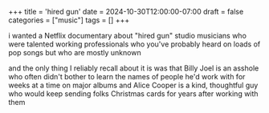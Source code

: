 +++
title = 'hired gun'
date = 2024-10-30T12:00:00-07:00
draft = false
categories = ["music"]
tags = []
+++

i wanted a Netflix documentary about "hired gun" studio musicians who were talented working professionals who you've probably heard on loads of pop songs but who are mostly unknown

and the only thing I reliably recall about it is was that Billy Joel is an asshole who often didn't bother to learn the names of people he'd work with for weeks at a time on major albums and Alice Cooper is a kind, thoughtful guy who would keep sending folks Christmas cards for years after working with them